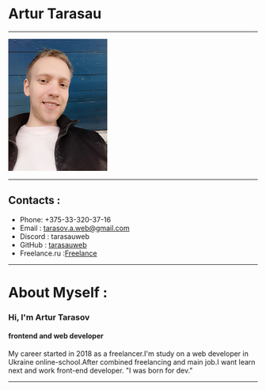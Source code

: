 # Artur Tarasau
********************************

![photo](img/photoRe.jpg "avatar")

********************************
## Contacts :
* Phone: +375-33-320-37-16
* Email : tarasov.a.web@gmail.com 
* Discord : tarasauweb
* GitHub : [tarasauweb](https://github.com/tarasauweb "tarasauweb")
* Freelance.ru :[Freelance](https://freelance.ru/itarasovv "Freelance")

********************************
# About Myself :

### Hi, I'm Artur Tarasov
#### frontend and web developer
My career started in 2018 as a freelancer.I'm study on a web developer in Ukraine online-school.After combined freelancing and main job.I want learn next and work front-end developer. "I was born for dev."

********************************